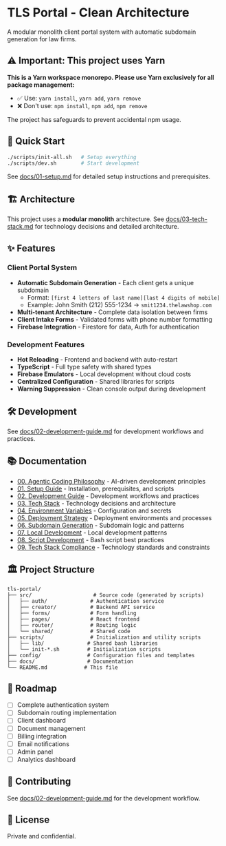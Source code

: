 # TLS Portal - Clean Architecture

A modular monolith client portal system with automatic subdomain generation for law firms.

## ⚠️ Important: This project uses Yarn

**This is a Yarn workspace monorepo. Please use Yarn exclusively for all package management:**
- ✅ Use: `yarn install`, `yarn add`, `yarn remove`
- ❌ Don't use: `npm install`, `npm add`, `npm remove`

The project has safeguards to prevent accidental npm usage.

## 🚀 Quick Start

```bash
./scripts/init-all.sh   # Setup everything
./scripts/dev.sh        # Start development
```

See [docs/01-setup.md](docs/01-setup.md) for detailed setup instructions and prerequisites.

## 🏗️ Architecture

This project uses a **modular monolith** architecture. See [docs/03-tech-stack.md](docs/03-tech-stack.md) for technology decisions and detailed architecture.

## ✨ Features

### Client Portal System
- **Automatic Subdomain Generation** - Each client gets a unique subdomain
  - Format: `[first 4 letters of last name][last 4 digits of mobile]`
  - Example: John Smith (212) 555-1234 → `smit1234.thelawshop.com`
- **Multi-tenant Architecture** - Complete data isolation between firms
- **Client Intake Forms** - Validated forms with phone number formatting
- **Firebase Integration** - Firestore for data, Auth for authentication

### Development Features
- **Hot Reloading** - Frontend and backend with auto-restart
- **TypeScript** - Full type safety with shared types
- **Firebase Emulators** - Local development without cloud costs
- **Centralized Configuration** - Shared libraries for scripts
- **Warning Suppression** - Clean console output during development

## 🛠️ Development

See [docs/02-development-guide.md](docs/02-development-guide.md) for development workflows and practices.

## 📚 Documentation

- [00. Agentic Coding Philosophy](docs/00-agentic_coding_philosophy.md) - AI-driven development principles
- [01. Setup Guide](docs/01-setup.md) - Installation, prerequisites, and scripts
- [02. Development Guide](docs/02-development-guide.md) - Development workflows and practices
- [03. Tech Stack](docs/03-tech-stack.md) - Technology decisions and architecture
- [04. Environment Variables](docs/04-environment-variables.md) - Configuration and secrets
- [05. Deployment Strategy](docs/05-deployment-strategy.md) - Deployment environments and processes
- [06. Subdomain Generation](docs/06-subdomain-generation-guide.md) - Subdomain logic and patterns
- [07. Local Development](docs/07-local-development-guide.md) - Local development patterns
- [08. Script Development](docs/08-script-development-guide.md) - Bash script best practices
- [09. Tech Stack Compliance](docs/09-tech-stack-compliance.md) - Technology standards and constraints

## 🏛️ Project Structure

```
tls-portal/
├── src/                    # Source code (generated by scripts)
│   ├── auth/              # Authentication service
│   ├── creator/           # Backend API service  
│   ├── forms/             # Form handling
│   ├── pages/             # React frontend
│   ├── router/            # Routing logic
│   └── shared/            # Shared code
├── scripts/               # Initialization and utility scripts
│   ├── lib/              # Shared bash libraries
│   └── init-*.sh         # Initialization scripts
├── config/               # Configuration files and templates
├── docs/                 # Documentation
└── README.md            # This file
```

## 🚧 Roadmap

- [ ] Complete authentication system
- [ ] Subdomain routing implementation
- [ ] Client dashboard
- [ ] Document management
- [ ] Billing integration
- [ ] Email notifications
- [ ] Admin panel
- [ ] Analytics dashboard

## 🤝 Contributing

See [docs/02-development-guide.md](docs/02-development-guide.md) for the development workflow.

## 📝 License

Private and confidential.